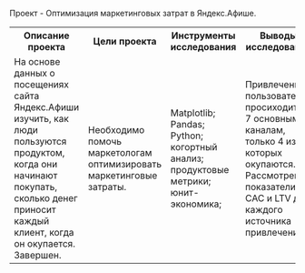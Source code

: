 Проект - Оптимизация маркетинговых затрат в Яндекс.Афише.

<table>
  <tr><th>Описание проекта</th><th>Цели проекта</th><th>Инструменты исследования</th><th>Выводы исследования</th><th>Используемые данные</th></tr>
  <tr>
    <td>На основе данных о посещениях сайта Яндекс.Афиши изучить, как люди пользуются продуктом, когда они начинают покупать, сколько денег приносит каждый клиент, когда он окупается. Завершен.</td>
    <td>Необходимо помочь маркетологам оптимизировать маркетинговые затраты.</td>
    <td>Matplotlib; Pandas; Python; когортный анализ; продуктовые метрики; юнит-экономика;</td>
    <td>Привлечение пользователей просиходит по 7 основным каналам, только 4 из которых окупаются. Рассмотрены показатели CAC и LTV для каждого источника привлечения.</td>
    <td>данные от Яндекс.Афиши с июня 2017 по конец мая 2018 года</td>
  </tr>
</table>
